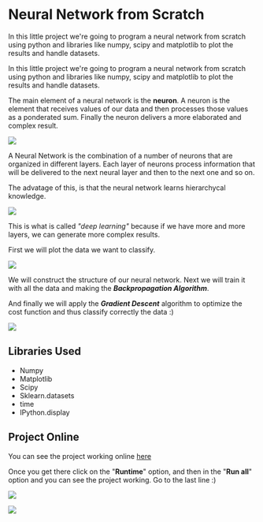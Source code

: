 # Neural Network from Scratch
In this little project we're going to program a neural network from scratch using python and libraries like numpy, scipy and matplotlib to plot the results and handle datasets.

In this little project we're going to program a neural network from scratch using python and libraries like numpy, scipy and matplotlib to plot the results and handle datasets.

The main element of a neural network is the **neuron**. A neuron is the element that receives values of our data and then processes those values as a ponderated sum. Finally the neuron delivers a more elaborated and complex result.

![](https://i.imgur.com/3DMkupgm.png)

A Neural Network is the combination of a number of neurons that are organized in different layers. Each layer of neurons process information that will be delivered to the next neural layer and then to the next one and so on. 

The advatage of this, is that the neural network learns hierarchycal knowledge.

![](https://i.imgur.com/EoAVs7mm.png)

This is what is called _"deep learning"_ because if we have more and more layers, we can generate more complex results.

First we will plot the data we want to classify.

![](https://i.imgur.com/j5HURv1m.png)

We will construct the structure of our neural network. Next we will train it with all the data and making the **_Backpropagation Algorithm_**.

And finally we will apply the **_Gradient Descent_** algorithm to optimize the cost function and thus classify correctly the data :)

![](https://i.imgur.com/p1yzetTm.png)


## Libraries Used
- Numpy
- Matplotlib
- Scipy
- Sklearn.datasets
- time
- IPython.display

## Project Online
You can see the project working online [here](https://colab.research.google.com/drive/1mtARq6cZVv-Maw7kr_eSrGKnotAeU6Xt?usp=sharing "here")

Once you get there click on the "**Runtime**" option, and then in the "**Run all**" option and you can see the project working. Go to the last line :)

![](https://i.imgur.com/5x809Tol.png)

![](https://i.imgur.com/4pFYcq1l.png)
